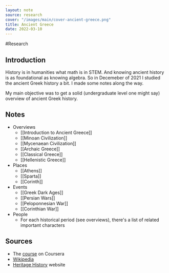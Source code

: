 ```yaml
---
layout: note
source: research
cover: "/images/main/cover-ancient-greece.png"
title: Ancient Greece
date: 2022-03-10
---
```


#Research

## Introduction

History is in humanities what math is in STEM. And knowing ancient history is as foundational as knowing algebra. So in Decemeber of 2021 I studied the ancient Greek history a bit. I made some notes along the way.

My main objective was to get a solid (undergraduate level one might say) overview of ancient Greek history. 

## Notes
- Overviews
	- [[Introduction to Ancient Greece]]
	- [[Minoan Civilization]]
	- [[Mycenaean Civilization]]
	- [[Archaic Greece]]
	- [[Classical Greece]]
	- [[Hellenistic Greece]]
- Places
	- [[Athens]]
	- [[Sparta]]
	- [[Corinth]]
- Events
	- [[Greek Dark Ages]]
	- [[Persian Wars]]
	- [[Peloponnesian War]]
	- [[Corinthian War]]
- People
	- For each historical period (see overviews), there's a list of related important characters

## Sources
- The [course](https://www.coursera.org/learn/ancient-greeks/) on Coursera
- [Wikipedia](https://wikipedia.org)
- [Heritage History](https://www.heritage-history.com/index.php?c=resources&s=info&f=ancient_greece) website